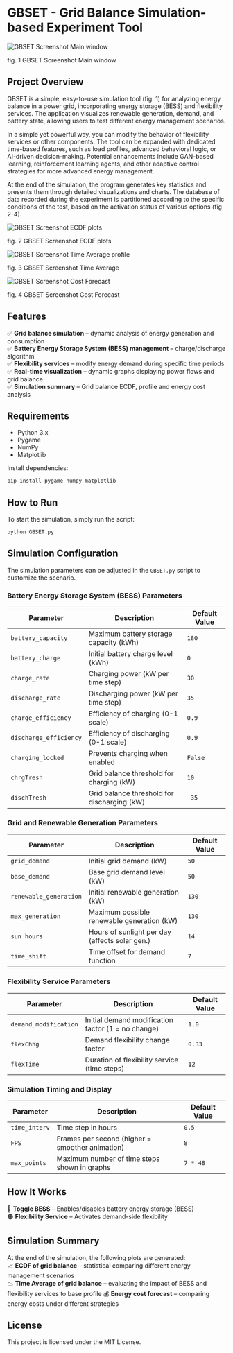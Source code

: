 # **GBSET - Grid Balance Simulation-based Experiment Tool**  

![GBSET Screenshot Main window](https://github.com/user-attachments/assets/ac02e1a5-6820-40da-b0ba-da623f2193cf) 

fig. 1 GBSET Screenshot Main window

## **Project Overview**  
GBSET is a simple, easy-to-use simulation tool (fig. 1) for analyzing energy balance in a power grid, incorporating energy storage (BESS) and flexibility services. The application visualizes renewable generation, demand, and battery state, allowing users to test different energy management scenarios.

In a simple yet powerful way, you can modify the behavior of flexibility services or other components. The tool can be expanded with dedicated time-based features, such as load profiles, advanced behavioral logic, or AI-driven decision-making. Potential enhancements include GAN-based learning, reinforcement learning agents, and other adaptive control strategies for more advanced energy management.

At the end of the simulation, the program generates key statistics and presents them through detailed visualizations and charts. The database of data recorded during the experiment is partitioned according to the specific conditions of the test, based on the activation status of various options (fig 2-4).

![GBSET Screenshot ECDF plots](https://github.com/user-attachments/assets/b9181fc8-75df-4a1d-83ab-4b1a021a9737)

fig. 2 GBSET Screenshot ECDF plots


![GBSET Screenshot Time Average profile](https://github.com/user-attachments/assets/23ab68a7-b8aa-4f40-86ef-4802763955be)

fig. 3 GBSET Screenshot Time Average


![GBSET Screenshot Cost Forecast](https://github.com/user-attachments/assets/ebf07e4c-32ee-43c8-ac5a-9cc62aa3a65f)

fig. 4 GBSET Screenshot Cost Forecast


## **Features**  
✅ **Grid balance simulation** – dynamic analysis of energy generation and consumption  
✅ **Battery Energy Storage System (BESS) management** – charge/discharge algorithm  
✅ **Flexibility services** – modify energy demand during specific time periods  
✅ **Real-time visualization** – dynamic graphs displaying power flows and grid balance  
✅ **Simulation summary** – Grid balance ECDF, profile and energy cost analysis  

## **Requirements**  
- Python 3.x  
- Pygame  
- NumPy  
- Matplotlib  

Install dependencies:  
```sh
pip install pygame numpy matplotlib
```

## **How to Run**  
To start the simulation, simply run the script:  
```sh
python GBSET.py
```

## **Simulation Configuration**  
The simulation parameters can be adjusted in the `GBSET.py` script to customize the scenario.

### **Battery Energy Storage System (BESS) Parameters**  
| Parameter           | Description                                       | Default Value |
|---------------------|---------------------------------------------------|--------------|
| `battery_capacity`  | Maximum battery storage capacity (kWh)           | `180`        |
| `battery_charge`    | Initial battery charge level (kWh)               | `0`          |
| `charge_rate`       | Charging power (kW per time step)                | `30`         |
| `discharge_rate`    | Discharging power (kW per time step)             | `35`         |
| `charge_efficiency` | Efficiency of charging (0-1 scale)               | `0.9`        |
| `discharge_efficiency` | Efficiency of discharging (0-1 scale)         | `0.9`        |
| `charging_locked`   | Prevents charging when enabled                   | `False`      |
| `chrgTresh`        | Grid balance threshold for charging (kW)          | `10`         |
| `dischTresh`       | Grid balance threshold for discharging (kW)       | `-35`        |

### **Grid and Renewable Generation Parameters**  
| Parameter             | Description                                    | Default Value |
|-----------------------|------------------------------------------------|--------------|
| `grid_demand`        | Initial grid demand (kW)                       | `50`         |
| `base_demand`       | Base grid demand level (kW)                     | `50`         |
| `renewable_generation` | Initial renewable generation (kW)            | `130`        |
| `max_generation`    | Maximum possible renewable generation (kW)      | `130`        |
| `sun_hours`         | Hours of sunlight per day (affects solar gen.)  | `14`         |
| `time_shift`        | Time offset for demand function                 | `7`          |

### **Flexibility Service Parameters**  
| Parameter               | Description                                  | Default Value |
|-------------------------|----------------------------------------------|--------------|
| `demand_modification`  | Initial demand modification factor (1 = no change) | `1.0`  |
| `flexChng`            | Demand flexibility change factor              | `0.33`       |
| `flexTime`            | Duration of flexibility service (time steps)  | `12`         |

### **Simulation Timing and Display**  
| Parameter      | Description                                         | Default Value |
|---------------|-----------------------------------------------------|--------------|
| `time_interv` | Time step in hours                                 | `0.5`        |
| `FPS`         | Frames per second (higher = smoother animation)     | `8`          |
| `max_points`  | Maximum number of time steps shown in graphs       | `7 * 48`     |

## **How It Works**  
🔴 **Toggle BESS** – Enables/disables battery energy storage (BESS)  
🟠 **Flexibility Service** – Activates demand-side flexibility  

## **Simulation Summary**  
At the end of the simulation, the following plots are generated:  
📈 **ECDF of grid balance** – statistical comparing different energy management scenarios  
📉 **Time Average of grid balance** – evaluating the impact of BESS and flexibility services to base profile 
💰 **Energy cost forecast** – comparing energy costs under different strategies  

## **License**  
This project is licensed under the MIT License.  
